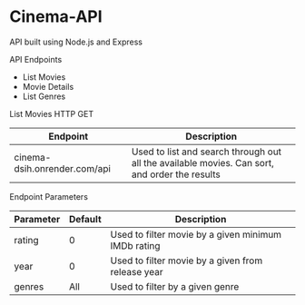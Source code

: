 # Cinema-API
API built using Node.js and Express

API Endpoints
- List Movies
- Movie Details
- List Genres


List Movies
HTTP GET

| Endpoint           | Description |
| --------- | ------- |
| cinema-dsih.onrender.com/api | Used to list and search through out all the available movies. Can sort, and order the results       |

Endpoint Parameters

| Parameter | Default |Description|
| --------- | ------- | ------- |
| rating    |    0    |   Used to filter movie by a given minimum IMDb rating      |
| year      |    0    |   Used to filter movie by a given from release year     |
| genres    |   All   |   Used to filter by a given genre    |
